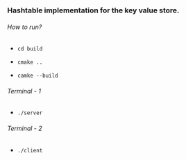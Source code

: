 ### Hashtable implementation for the key value store.

###### _How to run?_

-     cd build
-     cmake ..
-     camke --build

###### _Terminal - 1_

-     ./server

###### _Terminal - 2_

-     ./client
